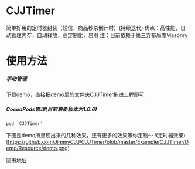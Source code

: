 # CJJTimer
简单好用的定时器封装（短信、商品秒杀倒计时）(持续迭代)
优点：高性能，自动管理内存，自动释放，高定制化，易用
注：目前依赖于第三方布局库Masonry

# 使用方法
##### 手动管理
下载demo，直接把demo里的文件夹CJJTimer拖进工程即可

##### CocoaPods管理(目前最新版本为1.0.6)
```
pod 'CJJTimer'
```

下图是demo所呈现出来的几种效果，还有更多的效果等你定制～
!(定时器效果)[https://github.com/JimmyCJJ/CJJTimer/blob/master/Example/CJJTimer/Demo/Resource/demo.png]

[简书地址](https://www.jianshu.com/p/38a1f6329820)
